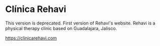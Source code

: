 # Clínica Rehavi

This version is deprecated. 
First version of Rehavi's website. Rehavi is a physical therapy clinic based on Guadalajara, Jalisco.

https://clinicarehavi.com

